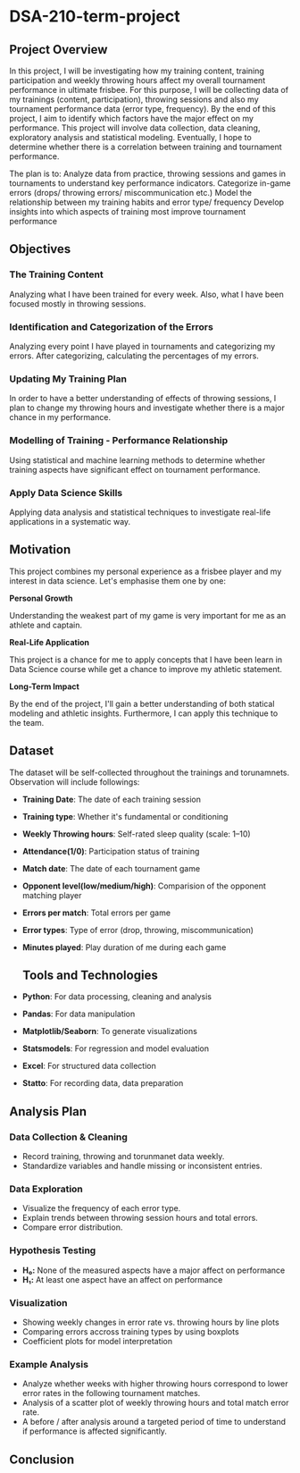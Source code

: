 # DSA-210-term-project

## Project Overview
In this project, I will be investigating how my training content, training participation and weekly throwing hours affect my overall tournament performance in ultimate frisbee. For this purpose, I will be collecting data of my trainings (content, participation), throwing sessions and also my tournament performance data (error type, frequency). By the end of this project, I aim to identify which factors have the major effect on my performance. This project will involve data collection, data cleaning, exploratory analysis and statistical modeling. Eventually, I hope to determine whether there is a correlation between training and tournament performance. 

The plan is to:
Analyze data from practice, throwing sessions and games in tournaments to understand key performance indicators.
Categorize in-game errors (drops/ throwing errors/ miscommunication etc.)
Model the relationship between my training habits and error type/ frequency
Develop insights into which aspects of training most improve tournament performance


## Objectives
### The Training Content
Analyzing what I have been trained for every week. Also, what I have been focused mostly in throwing sessions.

### Identification and Categorization of the Errors
Analyzing every point I have played in tournaments and categorizing my errors. After categorizing, calculating the percentages of my errors.

### Updating My Training Plan
In order to have a better understanding of effects of throwing sessions, I plan to change my throwing hours and investigate whether there is a major chance in my performance.

### Modelling of Training - Performance Relationship
Using statistical and machine learning methods to determine whether training aspects have significant effect on tournament performance.

### Apply Data Science Skills
Applying data analysis and statistical techniques to investigate real-life applications in a systematic way.


## Motivation
This project combines my personal experience as a frisbee player and my interest in data science.
Let's emphasise them one by one:

**Personal Growth**

Understanding the weakest part of my game is very important for me as an athlete and captain. 

**Real-Life Application**

This project is a chance for me to apply concepts that I have been learn in Data Science course while get a chance to improve my athletic statement.

**Long-Term Impact**

By the end of the project, I'll gain a better understanding of both statical modeling and athletic insights. Furthermore, I can apply this technique to the team.

## Dataset
The dataset will be self-collected throughout the trainings and torunamnets. Observation will include followings:

- **Training Date**: The date of each training session  
- **Training type**: Whether it's fundamental or conditioning  
- **Weekly Throwing hours**: Self-rated sleep quality (scale: 1–10)  
- **Attendance(1/0)**: Participation status of training  
- **Match date**: The date of each tournament game 
- **Opponent level(low/medium/high)**:  Comparision of the opponent matching player  
- **Errors per match**: Total errors per game
- **Error types**: Type of error (drop, throwing, miscommunication)
- **Minutes played**: Play duration of me during each game

  ## Tools and Technologies

- **Python**: For data processing, cleaning and analysis
- **Pandas**: For data manipulation
- **Matplotlib/Seaborn**: To generate visualizations
- **Statsmodels**: For regression and model evaluation
- **Excel**: For structured data collection
- **Statto**: For recording data, data preparation

 ## Analysis Plan

 ### Data Collection & Cleaning
 - Record training, throwing and torunmanet data weekly.
 - Standardize variables and handle missing or inconsistent entries.

 ### Data Exploration
 - Visualize the frequency of each error type.
 - Explain trends between throwing session hours and total errors.
 - Compare error distribution.

 ### Hypothesis Testing
 - **H₀:** None of the measured aspects have a major affect on performance  
 - **H₁:** At least one aspect have an affect on performance

 ### Visualization
 - Showing weekly changes in error rate vs. throwing hours by line plots
 - Comparing errors accross training types by using boxplots
 - Coefficient plots for model interpretation

 ### Example Analysis
  - Analyze whether weeks with higher throwing hours correspond to lower error rates in the following tournament matches.
  - Analysis of a scatter plot of weekly throwing hours and total match error rate.
  - A before / after analysis around a targeted period of time to understand if performance is affected significantly.

## Conclusion


